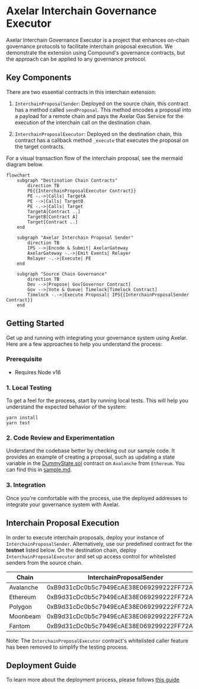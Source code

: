 # Axelar Interchain Governance Executor

Axelar Interchain Governance Executor is a project that enhances on-chain governance protocols to facilitate interchain proposal execution. We demonstrate the extension using Compound's governance contracts, but the approach can be applied to any governance protocol.

## Key Components

There are two essential contracts in this interchain extension:

1. `InterchainProposalSender`: Deployed on the source chain, this contract has a method called `sendProposal`. This method encodes a proposal into a payload for a remote chain and pays the Axelar Gas Service for the execution of the interchain call on the destination chain.

2. `InterchainProposalExecutor`: Deployed on the destination chain, this contract has a callback method `_execute` that executes the proposal on the target contracts.

For a visual transaction flow of the interchain proposal, see the mermaid diagram below.

```mermaid
flowchart
    subgraph "Destination Chain Contracts"
        direction TB
        PE{{InterchainProposalExecutor Contract}}
        PE -.->|Calls| TargetA
        PE -->|Calls| TargetB
        PE -.->|Calls| Target
        TargetA[Contract ..]
        TargetB[Contract A]
        Target[Contract ..]
    end

    subgraph "Axelar Interchain Proposal Sender"
        direction TB
        IPS -->|Encode & Submit| AxelarGateway
        AxelarGateway -.->|Emit Events| Relayer
        Relayer -.->|Execute| PE
    end

    subgraph "Source Chain Governance"
        direction TB
        Dev -->|Propose| Gov[Governor Contract]
        Gov -->|Vote & Queue| Timelock[Timelock Contract]
        Timelock -.->|Execute Proposal| IPS{{InterchainProposalSender Contract}}
    end
```

## Getting Started

Get up and running with integrating your governance system using Axelar. Here are a few approaches to help you understand the process:

### Prerequisite

- Requires Node v16

### 1. Local Testing

To get a feel for the process, start by running local tests. This will help you understand the expected behavior of the system:

```shell
yarn install
yarn test
```

### 2. Code Review and Experimentation

Understand the codebase better by checking out our sample code. It provides an example of creating a proposal, such as updating a state variable in the [DummyState.sol](contracts/test/DummyState.sol) contract on `Avalanche` from `Ethereum`. You can find this in [sample.md](docs/sample.md).

### 3. Integration

Once you're comfortable with the process, use the deployed addresses to integrate your governance system with Axelar.

## Interchain Proposal Execution

In order to execute interchain proposals, deploy your instance of `InterchainProposalSender`. Alternatively, use our predefined contract for the **testnet** listed below. On the destination chain, deploy `InterchainProposalExecutor` and set up access control for whitelisted senders from the source chain.

| Chain     | InterchainProposalSender                   | InterchainProposalExecutor                 |
| --------- | ------------------------------------------ | ------------------------------------------ |
| Avalanche | 0xB9d31cDc0b5c7949EcAE38E069299222FF72A899 | 0x5076782ffC839183Eaf5f68f097c6D205216F1AB |
| Ethereum  | 0xB9d31cDc0b5c7949EcAE38E069299222FF72A899 | 0x5076782ffC839183Eaf5f68f097c6D205216F1AB |
| Polygon   | 0xB9d31cDc0b5c7949EcAE38E069299222FF72A899 | 0x5076782ffC839183Eaf5f68f097c6D205216F1AB |
| Moonbeam  | 0xB9d31cDc0b5c7949EcAE38E069299222FF72A899 | 0x5076782ffC839183Eaf5f68f097c6D205216F1AB |
| Fantom    | 0xB9d31cDc0b5c7949EcAE38E069299222FF72A899 | 0x5076782ffC839183Eaf5f68f097c6D205216F1AB |

Note: The `InterchainProposalExecutor` contract's whitelisted caller feature has been removed to simplify the testing process.

## Deployment Guide

To learn more about the deployment process, please follows [this guide](docs/deployment.md)
